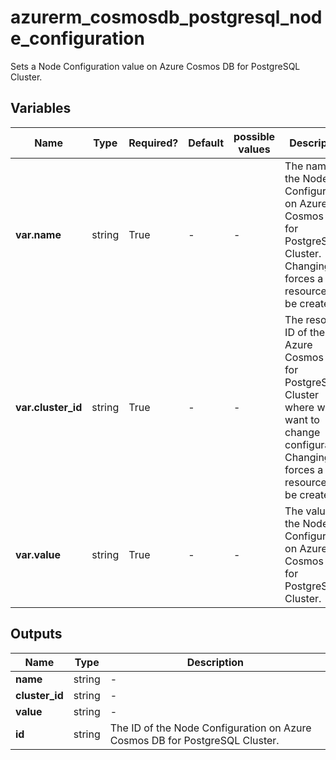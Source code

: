# azurerm_cosmosdb_postgresql_node_configuration

Sets a Node Configuration value on Azure Cosmos DB for PostgreSQL Cluster.

## Variables

| Name | Type | Required? | Default  | possible values | Description |
| ---- | ---- | --------- | -------- | ----------- | ----------- |
| **var.name** | string | True | -  |  -  | The name of the Node Configuration on Azure Cosmos DB for PostgreSQL Cluster. Changing this forces a new resource to be created. | 
| **var.cluster_id** | string | True | -  |  -  | The resource ID of the Azure Cosmos DB for PostgreSQL Cluster where we want to change configuration. Changing this forces a new resource to be created. | 
| **var.value** | string | True | -  |  -  | The value of the Node Configuration on Azure Cosmos DB for PostgreSQL Cluster. | 



## Outputs

| Name | Type | Description |
| ---- | ---- | --------- | 
| **name** | string  | - | 
| **cluster_id** | string  | - | 
| **value** | string  | - | 
| **id** | string  | The ID of the Node Configuration on Azure Cosmos DB for PostgreSQL Cluster. | 
